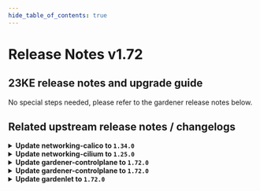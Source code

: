 ```yaml
---
hide_table_of_contents: true
---
```


# Release Notes v1.72

## 23KE release notes and upgrade guide

No special steps needed, please refer to the gardener release notes below.

## Related upstream release notes / changelogs


<details>
<summary><b>Update networking-calico to <code>1.34.0</code></b></summary>

# [gardener-extension-networking-calico]
## 🏃 Others
* *[OPERATOR]* The admission/validation component is now adapted such that it works well in garden cluster with enabled `NetworkPolicy` protection (default since `gardener/gardener@v1.71` when garden cluster is managed by `gardener-operator`). ([gardener/gardener-extension-networking-calico#267](https://github.com/gardener/gardener-extension-networking-calico/pull/267), [@rfranzke](https://github.com/rfranzke))
* *[OPERATOR]* Updated cluster-proportional-autoscaler to v1.8.8 ([gardener/gardener-extension-networking-calico#268](https://github.com/gardener/gardener-extension-networking-calico/pull/268), [@ScheererJ](https://github.com/ScheererJ))
* *[OPERATOR]* Update golang to 1.20.4. ([gardener/gardener-extension-networking-calico#269](https://github.com/gardener/gardener-extension-networking-calico/pull/269), [@ScheererJ](https://github.com/ScheererJ))
* *[DEPENDENCY]* The following dependency is updated: ([gardener/gardener-extension-networking-calico#272](https://github.com/gardener/gardener-extension-networking-calico/pull/272), [@shafeeqes](https://github.com/shafeeqes))
  * github.com/gardener/gardener: v1.66.1 -> v1.71.0
  * k8s.io/* : v0.26.1 -> v0.26.3
  * sigs.k8s.io/controller-runtime: v0.14.4-> v0.14.6

</details>

<details>
<summary><b>Update networking-cilium to <code>1.25.0</code></b></summary>

# [gardener-extension-networking-cilium]
## ✨ New Features
* *[USER]* The networking-cilium extension does now run cilium with `enable-service-topology: true`. With this it is possible to use the TopologyAwareHints (topology-aware traffic routing) feature in cilium Shoots. ([gardener/gardener-extension-networking-cilium#185](https://github.com/gardener/gardener-extension-networking-cilium/pull/185), [@ialidzhikov](https://github.com/ialidzhikov))
## 🏃 Others
* *[OPERATOR]* The admission/validation component is now adapted such that it works well in garden cluster with enabled `NetworkPolicy` protection (default since `gardener/gardener@v1.71` when garden cluster is managed by `gardener-operator`). ([gardener/gardener-extension-networking-cilium#186](https://github.com/gardener/gardener-extension-networking-cilium/pull/186), [@rfranzke](https://github.com/rfranzke))
* *[OPERATOR]* Update golang to 1.20.4. ([gardener/gardener-extension-networking-cilium#187](https://github.com/gardener/gardener-extension-networking-cilium/pull/187), [@ScheererJ](https://github.com/ScheererJ))
* *[OPERATOR]* The following dependency has been updated: ([gardener/gardener-extension-networking-cilium#189](https://github.com/gardener/gardener-extension-networking-cilium/pull/189), [@acumino](https://github.com/acumino))
  * github.com/gardener/gardener 1.67.1 -> 1.71.0
* *[OPERATOR]* Update cilium to `v1.13.3`. ([gardener/gardener-extension-networking-cilium#190](https://github.com/gardener/gardener-extension-networking-cilium/pull/190), [@DockToFuture](https://github.com/DockToFuture))

</details>

<details>
<summary><b>Update gardener-controlplane to <code>1.72.0</code></b></summary>

# [gardener]
## ⚠️ Breaking Changes
* *[USER]* The `core/v1alpha1` API version is dropped. ([gardener/gardener#7965](https://github.com/gardener/gardener/pull/7965), [@ary1992](https://github.com/ary1992))
* *[USER]* The `alpha.featuregates.shoot.gardener.cloud/apiserver-sni-pod-injector` annotation has been dropped and is no longer available for `Shoot`s. It should be removed from all existing `Shoot` resources. ([gardener/gardener#7980](https://github.com/gardener/gardener/pull/7980), [@rfranzke](https://github.com/rfranzke))
* *[USER]* Any resource with a kind other than `ConfigMap` or `Secret` in `.spec.resources` in `Shoot`s is now forcefully removed. New validation has been introduced to prevent adding other resources in the future. ([gardener/gardener#7995](https://github.com/gardener/gardener/pull/7995), [@acumino](https://github.com/acumino))
* *[USER]* Webhooks remediator now sets the timeoutSeonds to 3 seconds for webhook affecting lease resources in `kube-system` namespace. ([gardener/gardener#7902](https://github.com/gardener/gardener/pull/7902), [@acumino](https://github.com/acumino))
* *[OPERATOR]* ⚠️ Seeds' `.spec.settings.ownerChecks.enabled` field is locked to `false` (i.e. if the field value is true a validation error will be returned). Before updating to this version of Gardener, set `.spec.settings.ownerChecks.enabled` field to `false` for you Seeds and ManagedSeeds. ([gardener/gardener#7909](https://github.com/gardener/gardener/pull/7909), [@dimitar-kostadinov](https://github.com/dimitar-kostadinov))
* *[OPERATOR]* It is required to have `ControllerRegistrations`s for Kinds `ControlPlane`, `Infrastructure` and `Worker` with the same types used for seeds (`seed.spec.provider.type`). This is already the case if seeds and shoots share the same cloud provider. The seed reconciliation flow waits for the associated `ControllerInstallation` to be ready before continuing rolling out seed system components. It allows Gardener provider extensions to ship components that not only act on shoot control-plane but also on seed system components. ([gardener/gardener#7928](https://github.com/gardener/gardener/pull/7928), [@timuthy](https://github.com/timuthy))
* *[DEPENDENCY]* The `{github.com/gardener/gardener/pkg/apis/core/helper,github.com/gardener/gardener/pkg/apis/core/v1beta1/helper}.SeedSettingOwnerChecksEnabled` will now return `false` if the corresponding Seed setting is `nil`. Previously, the func was returning `true` when the Seed setting is `nil`. ([gardener/gardener#7909](https://github.com/gardener/gardener/pull/7909), [@dimitar-kostadinov](https://github.com/dimitar-kostadinov))
* *[DEPENDENCY]* The unused `github.com/gardener/gardener/pkg/controllerutils/predicate.IsBeingMigratedPredicate`, `github.com/gardener/gardener/pkg/controllerutils/predicate.IsObjectBeingMigrated` and `github.com/gardener/gardener/pkg/utils/gardener.IsObjectBeingMigrated` funcs are now removed. ([gardener/gardener#7909](https://github.com/gardener/gardener/pull/7909), [@dimitar-kostadinov](https://github.com/dimitar-kostadinov))
## ✨ New Features
* *[USER]* The certificate chains served by `kube-apiserver`s does now include the CA certificates used to sign their server certificates. ([gardener/gardener#7961](https://github.com/gardener/gardener/pull/7961), [@rfranzke](https://github.com/rfranzke))
* *[OPERATOR]* `gardener-operator` configures SNI components in order to expose the `virtual-garden-kube-apiserver` via the `istio-ingressgateway` in the Garden cluster. ([gardener/gardener#7953](https://github.com/gardener/gardener/pull/7953), [@timuthy](https://github.com/timuthy))
  * With this change, operators can start to switch DNS records from the `virtual-garden-kube-apiserver` service to the `istio-ingress` service endpoint. The type of the `virtual-garden-kube-apiserver` service will soon be switched from `LoadBalancer` to `ClusterIP`.
* *[DEVELOPER]* When performing control plane migration with `provider-local`, the full migration and restoration logic implemented in the extensions library (generic `Worker` actuator) is now executed (previously, it was skipped). This improves the accuracy of the e2e tests for control plane migration. ([gardener/gardener#7981](https://github.com/gardener/gardener/pull/7981), [@rfranzke](https://github.com/rfranzke))
## 🐛 Bug Fixes
* *[USER]* A bug that prevented referencing `ConfigMap`s in `.spec.resources` in `Shoot`s has been fixed. ([gardener/gardener#7995](https://github.com/gardener/gardener/pull/7995), [@acumino](https://github.com/acumino))
* *[USER]* A bug that prevented finalizers from being added to referenced `Secret`s or `ConfigMap`s in `.spec.resources` in `Shoot`s has been fixed. ([gardener/gardener#7995](https://github.com/gardener/gardener/pull/7995), [@acumino](https://github.com/acumino))
* *[OPERATOR]* The `NetworkPolicy` reconciler is only added to `gardener-operator` if the `.spec.runtimeCluster.networking.{pods,services}` fields of the `Garden` are set. ([gardener/gardener#7983](https://github.com/gardener/gardener/pull/7983), [@shafeeqes](https://github.com/shafeeqes))
* *[OPERATOR]* Several low timeouts (30s) that were introduced in v1.71.0 for several steps are now reverted as in some cases the Network/ControlPlane reconciliation cannot succeed for 30s. ([gardener/gardener#8005](https://github.com/gardener/gardener/pull/8005), [@ialidzhikov](https://github.com/ialidzhikov))
## 🏃 Others
* *[OPERATOR]* A configuration issue that resulted in a relatively slow startup and termination of the vali pods is fixed. ([gardener/gardener#7979](https://github.com/gardener/gardener/pull/7979), [@istvanballok](https://github.com/istvanballok))
* *[OPERATOR]* Add new grafana dashboard of seed deployment replicas ([gardener/gardener#7896](https://github.com/gardener/gardener/pull/7896), [@Sallyan](https://github.com/Sallyan))
# [dependency-watchdog]
## 🏃 Others
* *[OPERATOR]* More categories are added to label a release note for a PR on DWD. ([gardener/dependency-watchdog#75](https://github.com/gardener/dependency-watchdog/pull/75), [@himanshu-kun](https://github.com/himanshu-kun))
  * Release notifications would now be sent to `gardener-dwd` channel (private) on releases.
* *[OPERATOR]* Probes will not be created for shoots with no workers. ([gardener/dependency-watchdog#82](https://github.com/gardener/dependency-watchdog/pull/82), [@unmarshall](https://github.com/unmarshall))
* *[OPERATOR]* Fixes for `make check` target ([gardener/dependency-watchdog#87](https://github.com/gardener/dependency-watchdog/pull/87), [@unmarshall](https://github.com/unmarshall))
* *[DEPENDENCY]* Following dependencies are updated: ([gardener/dependency-watchdog#84](https://github.com/gardener/dependency-watchdog/pull/84), [@unmarshall](https://github.com/unmarshall))
  * Go - 1.20.3
  * client-go - v0.26.2
  * controller-runtime - v0.14.5
  * gomega - v1.27.1
  * zap - v1.24.0
  * gardener/gardener v1.69.0
  * k8s (api and apimachinery) - v0.26.2
# [etcd-backup-restore]
## 🐛 Bug Fixes
* *[OPERATOR]* Fixes a bug in backup-restore which falsely detects scale-up scenario incase of rolling update of statefulset. ([gardener/etcd-backup-restore#614](https://github.com/gardener/etcd-backup-restore/pull/614), [@ishan16696](https://github.com/ishan16696))
## 🏃 Others
* *[OPERATOR]* Base alpine image upgraded from `3.15.7` to `3.15.8` ([gardener/etcd-backup-restore#612](https://github.com/gardener/etcd-backup-restore/pull/612), [@aaronfern](https://github.com/aaronfern))
* *[OPERATOR]* Add a learner with backoff in case of scale-up feature is triggered. ([gardener/etcd-backup-restore#617](https://github.com/gardener/etcd-backup-restore/pull/617), [@ishan16696](https://github.com/ishan16696))
* *[OPERATOR]* Added a safety check before adding a learner(non-voting) member in etcd cluster. ([gardener/etcd-backup-restore#605](https://github.com/gardener/etcd-backup-restore/pull/605), [@ishan16696](https://github.com/ishan16696))
* *[DEVELOPER]* Upgrade to go 1.20.3 ([gardener/etcd-backup-restore#613](https://github.com/gardener/etcd-backup-restore/pull/613), [@shreyas-s-rao](https://github.com/shreyas-s-rao))
* *[DEVELOPER]* Block public access for S3 buckets created by integration tests. ([gardener/etcd-backup-restore#615](https://github.com/gardener/etcd-backup-restore/pull/615), [@shreyas-s-rao](https://github.com/shreyas-s-rao))
# [etcd-custom-image]
## 🏃 Others
* *[OPERATOR]* Base alpine image for etcd-custom-image upgraded from `3.15.7` to `3.15.8` ([gardener/etcd-custom-image#32](https://github.com/gardener/etcd-custom-image/pull/32), [@aaronfern](https://github.com/aaronfern))
# [etcd-druid]
## ✨ New Features
* *[DEVELOPER]* Run `make ci-e2e-kind` to run the e2e tests on local machine ([gardener/etcd-druid#547](https://github.com/gardener/etcd-druid/pull/547), [@abdasgupta](https://github.com/abdasgupta))
* *[DEVELOPER]* Eliminated `Role` helm charts and converted into Golang component with added unit tests. ([gardener/etcd-druid#538](https://github.com/gardener/etcd-druid/pull/538), [@seshachalam-yv](https://github.com/seshachalam-yv))
* *[DEVELOPER]* Eliminated `RoleBinding` helm charts and converted into Golang component with added unit tests. ([gardener/etcd-druid#539](https://github.com/gardener/etcd-druid/pull/539), [@seshachalam-yv](https://github.com/seshachalam-yv))
## 🐛 Bug Fixes
* *[OPERATOR]* Added check to ensure that the scale up annotation is removed from the etcd statefulset only when scale-up succeeds ([gardener/etcd-druid#587](https://github.com/gardener/etcd-druid/pull/587), [@ishan16696](https://github.com/ishan16696))
## 🏃 Others
* *[OPERATOR]* When scaling from single-node to multi-node etcd cluster, Etcd Druid will now first ensure that any change to the peer URL (e.g TLS enablement)  is seen by the existing etcd process running within the etcd member pod. Once that is confirmed then it will scale up the Etcd StatefulSet and add relevant annotations. ([gardener/etcd-druid#598](https://github.com/gardener/etcd-druid/pull/598), [@unmarshall](https://github.com/unmarshall))
* *[OPERATOR]* Backup-restore waits for its etcd to be ready before attempting to update peerUrl ([gardener/etcd-druid#602](https://github.com/gardener/etcd-druid/pull/602), [@abdasgupta](https://github.com/abdasgupta))
* *[OPERATOR]* When scaling from single-node to multi-node etcd cluster, Etcd Druid will now first ensure that any change to the peer URL (e.g TLS enablement)  is seen by the existing etcd process running within the etcd member pod. Once that is confirmed then it will scale up the Etcd StatefulSet and add relevant annotations. ([gardener/etcd-druid#602](https://github.com/gardener/etcd-druid/pull/602), [@abdasgupta](https://github.com/abdasgupta))
* *[OPERATOR]* etcd-custom-image updates from `v3.4.13-bootstrap-9` to `v3.4.13-bootstrap-10` ([gardener/etcd-druid#575](https://github.com/gardener/etcd-druid/pull/575), [@aaronfern](https://github.com/aaronfern))
* *[DEVELOPER]* Upgrade to go 1.20.3. ([gardener/etcd-druid#579](https://github.com/gardener/etcd-druid/pull/579), [@shreyas-s-rao](https://github.com/shreyas-s-rao))
* *[DEVELOPER]* Block public access for S3 buckets created by e2e tests. ([gardener/etcd-druid#581](https://github.com/gardener/etcd-druid/pull/581), [@shreyas-s-rao](https://github.com/shreyas-s-rao))
# [logging]
## 🐛 Bug Fixes
* *[OPERATOR]* Remove lastOperation check in fluent-bit-to-vali plugin. ([gardener/logging#197](https://github.com/gardener/logging/pull/197), [@vlvasilev](https://github.com/vlvasilev))

</details>

<details>
<summary><b>Update gardener-controlplane to <code>1.72.0</code></b></summary>

# [gardener]
## ⚠️ Breaking Changes
* *[USER]* The `core/v1alpha1` API version is dropped. ([gardener/gardener#7965](https://github.com/gardener/gardener/pull/7965), [@ary1992](https://github.com/ary1992))
* *[USER]* The `alpha.featuregates.shoot.gardener.cloud/apiserver-sni-pod-injector` annotation has been dropped and is no longer available for `Shoot`s. It should be removed from all existing `Shoot` resources. ([gardener/gardener#7980](https://github.com/gardener/gardener/pull/7980), [@rfranzke](https://github.com/rfranzke))
* *[USER]* Any resource with a kind other than `ConfigMap` or `Secret` in `.spec.resources` in `Shoot`s is now forcefully removed. New validation has been introduced to prevent adding other resources in the future. ([gardener/gardener#7995](https://github.com/gardener/gardener/pull/7995), [@acumino](https://github.com/acumino))
* *[USER]* Webhooks remediator now sets the timeoutSeonds to 3 seconds for webhook affecting lease resources in `kube-system` namespace. ([gardener/gardener#7902](https://github.com/gardener/gardener/pull/7902), [@acumino](https://github.com/acumino))
* *[OPERATOR]* ⚠️ Seeds' `.spec.settings.ownerChecks.enabled` field is locked to `false` (i.e. if the field value is true a validation error will be returned). Before updating to this version of Gardener, set `.spec.settings.ownerChecks.enabled` field to `false` for you Seeds and ManagedSeeds. ([gardener/gardener#7909](https://github.com/gardener/gardener/pull/7909), [@dimitar-kostadinov](https://github.com/dimitar-kostadinov))
* *[OPERATOR]* It is required to have `ControllerRegistrations`s for Kinds `ControlPlane`, `Infrastructure` and `Worker` with the same types used for seeds (`seed.spec.provider.type`). This is already the case if seeds and shoots share the same cloud provider. The seed reconciliation flow waits for the associated `ControllerInstallation` to be ready before continuing rolling out seed system components. It allows Gardener provider extensions to ship components that not only act on shoot control-plane but also on seed system components. ([gardener/gardener#7928](https://github.com/gardener/gardener/pull/7928), [@timuthy](https://github.com/timuthy))
* *[DEPENDENCY]* The `{github.com/gardener/gardener/pkg/apis/core/helper,github.com/gardener/gardener/pkg/apis/core/v1beta1/helper}.SeedSettingOwnerChecksEnabled` will now return `false` if the corresponding Seed setting is `nil`. Previously, the func was returning `true` when the Seed setting is `nil`. ([gardener/gardener#7909](https://github.com/gardener/gardener/pull/7909), [@dimitar-kostadinov](https://github.com/dimitar-kostadinov))
* *[DEPENDENCY]* The unused `github.com/gardener/gardener/pkg/controllerutils/predicate.IsBeingMigratedPredicate`, `github.com/gardener/gardener/pkg/controllerutils/predicate.IsObjectBeingMigrated` and `github.com/gardener/gardener/pkg/utils/gardener.IsObjectBeingMigrated` funcs are now removed. ([gardener/gardener#7909](https://github.com/gardener/gardener/pull/7909), [@dimitar-kostadinov](https://github.com/dimitar-kostadinov))
## ✨ New Features
* *[USER]* The certificate chains served by `kube-apiserver`s does now include the CA certificates used to sign their server certificates. ([gardener/gardener#7961](https://github.com/gardener/gardener/pull/7961), [@rfranzke](https://github.com/rfranzke))
* *[OPERATOR]* `gardener-operator` configures SNI components in order to expose the `virtual-garden-kube-apiserver` via the `istio-ingressgateway` in the Garden cluster. ([gardener/gardener#7953](https://github.com/gardener/gardener/pull/7953), [@timuthy](https://github.com/timuthy))
  * With this change, operators can start to switch DNS records from the `virtual-garden-kube-apiserver` service to the `istio-ingress` service endpoint. The type of the `virtual-garden-kube-apiserver` service will soon be switched from `LoadBalancer` to `ClusterIP`.
* *[DEVELOPER]* When performing control plane migration with `provider-local`, the full migration and restoration logic implemented in the extensions library (generic `Worker` actuator) is now executed (previously, it was skipped). This improves the accuracy of the e2e tests for control plane migration. ([gardener/gardener#7981](https://github.com/gardener/gardener/pull/7981), [@rfranzke](https://github.com/rfranzke))
## 🐛 Bug Fixes
* *[USER]* A bug that prevented referencing `ConfigMap`s in `.spec.resources` in `Shoot`s has been fixed. ([gardener/gardener#7995](https://github.com/gardener/gardener/pull/7995), [@acumino](https://github.com/acumino))
* *[USER]* A bug that prevented finalizers from being added to referenced `Secret`s or `ConfigMap`s in `.spec.resources` in `Shoot`s has been fixed. ([gardener/gardener#7995](https://github.com/gardener/gardener/pull/7995), [@acumino](https://github.com/acumino))
* *[OPERATOR]* The `NetworkPolicy` reconciler is only added to `gardener-operator` if the `.spec.runtimeCluster.networking.{pods,services}` fields of the `Garden` are set. ([gardener/gardener#7983](https://github.com/gardener/gardener/pull/7983), [@shafeeqes](https://github.com/shafeeqes))
* *[OPERATOR]* Several low timeouts (30s) that were introduced in v1.71.0 for several steps are now reverted as in some cases the Network/ControlPlane reconciliation cannot succeed for 30s. ([gardener/gardener#8005](https://github.com/gardener/gardener/pull/8005), [@ialidzhikov](https://github.com/ialidzhikov))
## 🏃 Others
* *[OPERATOR]* A configuration issue that resulted in a relatively slow startup and termination of the vali pods is fixed. ([gardener/gardener#7979](https://github.com/gardener/gardener/pull/7979), [@istvanballok](https://github.com/istvanballok))
* *[OPERATOR]* Add new grafana dashboard of seed deployment replicas ([gardener/gardener#7896](https://github.com/gardener/gardener/pull/7896), [@Sallyan](https://github.com/Sallyan))
# [dependency-watchdog]
## 🏃 Others
* *[OPERATOR]* More categories are added to label a release note for a PR on DWD. ([gardener/dependency-watchdog#75](https://github.com/gardener/dependency-watchdog/pull/75), [@himanshu-kun](https://github.com/himanshu-kun))
  * Release notifications would now be sent to `gardener-dwd` channel (private) on releases.
* *[OPERATOR]* Probes will not be created for shoots with no workers. ([gardener/dependency-watchdog#82](https://github.com/gardener/dependency-watchdog/pull/82), [@unmarshall](https://github.com/unmarshall))
* *[OPERATOR]* Fixes for `make check` target ([gardener/dependency-watchdog#87](https://github.com/gardener/dependency-watchdog/pull/87), [@unmarshall](https://github.com/unmarshall))
* *[DEPENDENCY]* Following dependencies are updated: ([gardener/dependency-watchdog#84](https://github.com/gardener/dependency-watchdog/pull/84), [@unmarshall](https://github.com/unmarshall))
  * Go - 1.20.3
  * client-go - v0.26.2
  * controller-runtime - v0.14.5
  * gomega - v1.27.1
  * zap - v1.24.0
  * gardener/gardener v1.69.0
  * k8s (api and apimachinery) - v0.26.2
# [etcd-backup-restore]
## 🐛 Bug Fixes
* *[OPERATOR]* Fixes a bug in backup-restore which falsely detects scale-up scenario incase of rolling update of statefulset. ([gardener/etcd-backup-restore#614](https://github.com/gardener/etcd-backup-restore/pull/614), [@ishan16696](https://github.com/ishan16696))
## 🏃 Others
* *[OPERATOR]* Base alpine image upgraded from `3.15.7` to `3.15.8` ([gardener/etcd-backup-restore#612](https://github.com/gardener/etcd-backup-restore/pull/612), [@aaronfern](https://github.com/aaronfern))
* *[OPERATOR]* Add a learner with backoff in case of scale-up feature is triggered. ([gardener/etcd-backup-restore#617](https://github.com/gardener/etcd-backup-restore/pull/617), [@ishan16696](https://github.com/ishan16696))
* *[OPERATOR]* Added a safety check before adding a learner(non-voting) member in etcd cluster. ([gardener/etcd-backup-restore#605](https://github.com/gardener/etcd-backup-restore/pull/605), [@ishan16696](https://github.com/ishan16696))
* *[DEVELOPER]* Upgrade to go 1.20.3 ([gardener/etcd-backup-restore#613](https://github.com/gardener/etcd-backup-restore/pull/613), [@shreyas-s-rao](https://github.com/shreyas-s-rao))
* *[DEVELOPER]* Block public access for S3 buckets created by integration tests. ([gardener/etcd-backup-restore#615](https://github.com/gardener/etcd-backup-restore/pull/615), [@shreyas-s-rao](https://github.com/shreyas-s-rao))
# [etcd-custom-image]
## 🏃 Others
* *[OPERATOR]* Base alpine image for etcd-custom-image upgraded from `3.15.7` to `3.15.8` ([gardener/etcd-custom-image#32](https://github.com/gardener/etcd-custom-image/pull/32), [@aaronfern](https://github.com/aaronfern))
# [etcd-druid]
## ✨ New Features
* *[DEVELOPER]* Run `make ci-e2e-kind` to run the e2e tests on local machine ([gardener/etcd-druid#547](https://github.com/gardener/etcd-druid/pull/547), [@abdasgupta](https://github.com/abdasgupta))
* *[DEVELOPER]* Eliminated `Role` helm charts and converted into Golang component with added unit tests. ([gardener/etcd-druid#538](https://github.com/gardener/etcd-druid/pull/538), [@seshachalam-yv](https://github.com/seshachalam-yv))
* *[DEVELOPER]* Eliminated `RoleBinding` helm charts and converted into Golang component with added unit tests. ([gardener/etcd-druid#539](https://github.com/gardener/etcd-druid/pull/539), [@seshachalam-yv](https://github.com/seshachalam-yv))
## 🐛 Bug Fixes
* *[OPERATOR]* Added check to ensure that the scale up annotation is removed from the etcd statefulset only when scale-up succeeds ([gardener/etcd-druid#587](https://github.com/gardener/etcd-druid/pull/587), [@ishan16696](https://github.com/ishan16696))
## 🏃 Others
* *[OPERATOR]* When scaling from single-node to multi-node etcd cluster, Etcd Druid will now first ensure that any change to the peer URL (e.g TLS enablement)  is seen by the existing etcd process running within the etcd member pod. Once that is confirmed then it will scale up the Etcd StatefulSet and add relevant annotations. ([gardener/etcd-druid#598](https://github.com/gardener/etcd-druid/pull/598), [@unmarshall](https://github.com/unmarshall))
* *[OPERATOR]* Backup-restore waits for its etcd to be ready before attempting to update peerUrl ([gardener/etcd-druid#602](https://github.com/gardener/etcd-druid/pull/602), [@abdasgupta](https://github.com/abdasgupta))
* *[OPERATOR]* When scaling from single-node to multi-node etcd cluster, Etcd Druid will now first ensure that any change to the peer URL (e.g TLS enablement)  is seen by the existing etcd process running within the etcd member pod. Once that is confirmed then it will scale up the Etcd StatefulSet and add relevant annotations. ([gardener/etcd-druid#602](https://github.com/gardener/etcd-druid/pull/602), [@abdasgupta](https://github.com/abdasgupta))
* *[OPERATOR]* etcd-custom-image updates from `v3.4.13-bootstrap-9` to `v3.4.13-bootstrap-10` ([gardener/etcd-druid#575](https://github.com/gardener/etcd-druid/pull/575), [@aaronfern](https://github.com/aaronfern))
* *[DEVELOPER]* Upgrade to go 1.20.3. ([gardener/etcd-druid#579](https://github.com/gardener/etcd-druid/pull/579), [@shreyas-s-rao](https://github.com/shreyas-s-rao))
* *[DEVELOPER]* Block public access for S3 buckets created by e2e tests. ([gardener/etcd-druid#581](https://github.com/gardener/etcd-druid/pull/581), [@shreyas-s-rao](https://github.com/shreyas-s-rao))
# [logging]
## 🐛 Bug Fixes
* *[OPERATOR]* Remove lastOperation check in fluent-bit-to-vali plugin. ([gardener/logging#197](https://github.com/gardener/logging/pull/197), [@vlvasilev](https://github.com/vlvasilev))

</details>

<details>
<summary><b>Update gardenlet to <code>1.72.0</code></b></summary>

# [gardener]
## ⚠️ Breaking Changes
* *[USER]* The `core/v1alpha1` API version is dropped. ([gardener/gardener#7965](https://github.com/gardener/gardener/pull/7965), [@ary1992](https://github.com/ary1992))
* *[USER]* The `alpha.featuregates.shoot.gardener.cloud/apiserver-sni-pod-injector` annotation has been dropped and is no longer available for `Shoot`s. It should be removed from all existing `Shoot` resources. ([gardener/gardener#7980](https://github.com/gardener/gardener/pull/7980), [@rfranzke](https://github.com/rfranzke))
* *[USER]* Any resource with a kind other than `ConfigMap` or `Secret` in `.spec.resources` in `Shoot`s is now forcefully removed. New validation has been introduced to prevent adding other resources in the future. ([gardener/gardener#7995](https://github.com/gardener/gardener/pull/7995), [@acumino](https://github.com/acumino))
* *[USER]* Webhooks remediator now sets the timeoutSeonds to 3 seconds for webhook affecting lease resources in `kube-system` namespace. ([gardener/gardener#7902](https://github.com/gardener/gardener/pull/7902), [@acumino](https://github.com/acumino))
* *[OPERATOR]* ⚠️ Seeds' `.spec.settings.ownerChecks.enabled` field is locked to `false` (i.e. if the field value is true a validation error will be returned). Before updating to this version of Gardener, set `.spec.settings.ownerChecks.enabled` field to `false` for you Seeds and ManagedSeeds. ([gardener/gardener#7909](https://github.com/gardener/gardener/pull/7909), [@dimitar-kostadinov](https://github.com/dimitar-kostadinov))
* *[OPERATOR]* It is required to have `ControllerRegistrations`s for Kinds `ControlPlane`, `Infrastructure` and `Worker` with the same types used for seeds (`seed.spec.provider.type`). This is already the case if seeds and shoots share the same cloud provider. The seed reconciliation flow waits for the associated `ControllerInstallation` to be ready before continuing rolling out seed system components. It allows Gardener provider extensions to ship components that not only act on shoot control-plane but also on seed system components. ([gardener/gardener#7928](https://github.com/gardener/gardener/pull/7928), [@timuthy](https://github.com/timuthy))
* *[DEPENDENCY]* The `{github.com/gardener/gardener/pkg/apis/core/helper,github.com/gardener/gardener/pkg/apis/core/v1beta1/helper}.SeedSettingOwnerChecksEnabled` will now return `false` if the corresponding Seed setting is `nil`. Previously, the func was returning `true` when the Seed setting is `nil`. ([gardener/gardener#7909](https://github.com/gardener/gardener/pull/7909), [@dimitar-kostadinov](https://github.com/dimitar-kostadinov))
* *[DEPENDENCY]* The unused `github.com/gardener/gardener/pkg/controllerutils/predicate.IsBeingMigratedPredicate`, `github.com/gardener/gardener/pkg/controllerutils/predicate.IsObjectBeingMigrated` and `github.com/gardener/gardener/pkg/utils/gardener.IsObjectBeingMigrated` funcs are now removed. ([gardener/gardener#7909](https://github.com/gardener/gardener/pull/7909), [@dimitar-kostadinov](https://github.com/dimitar-kostadinov))
## ✨ New Features
* *[USER]* The certificate chains served by `kube-apiserver`s does now include the CA certificates used to sign their server certificates. ([gardener/gardener#7961](https://github.com/gardener/gardener/pull/7961), [@rfranzke](https://github.com/rfranzke))
* *[OPERATOR]* `gardener-operator` configures SNI components in order to expose the `virtual-garden-kube-apiserver` via the `istio-ingressgateway` in the Garden cluster. ([gardener/gardener#7953](https://github.com/gardener/gardener/pull/7953), [@timuthy](https://github.com/timuthy))
  * With this change, operators can start to switch DNS records from the `virtual-garden-kube-apiserver` service to the `istio-ingress` service endpoint. The type of the `virtual-garden-kube-apiserver` service will soon be switched from `LoadBalancer` to `ClusterIP`.
* *[DEVELOPER]* When performing control plane migration with `provider-local`, the full migration and restoration logic implemented in the extensions library (generic `Worker` actuator) is now executed (previously, it was skipped). This improves the accuracy of the e2e tests for control plane migration. ([gardener/gardener#7981](https://github.com/gardener/gardener/pull/7981), [@rfranzke](https://github.com/rfranzke))
## 🐛 Bug Fixes
* *[USER]* A bug that prevented referencing `ConfigMap`s in `.spec.resources` in `Shoot`s has been fixed. ([gardener/gardener#7995](https://github.com/gardener/gardener/pull/7995), [@acumino](https://github.com/acumino))
* *[USER]* A bug that prevented finalizers from being added to referenced `Secret`s or `ConfigMap`s in `.spec.resources` in `Shoot`s has been fixed. ([gardener/gardener#7995](https://github.com/gardener/gardener/pull/7995), [@acumino](https://github.com/acumino))
* *[OPERATOR]* The `NetworkPolicy` reconciler is only added to `gardener-operator` if the `.spec.runtimeCluster.networking.{pods,services}` fields of the `Garden` are set. ([gardener/gardener#7983](https://github.com/gardener/gardener/pull/7983), [@shafeeqes](https://github.com/shafeeqes))
* *[OPERATOR]* Several low timeouts (30s) that were introduced in v1.71.0 for several steps are now reverted as in some cases the Network/ControlPlane reconciliation cannot succeed for 30s. ([gardener/gardener#8005](https://github.com/gardener/gardener/pull/8005), [@ialidzhikov](https://github.com/ialidzhikov))
## 🏃 Others
* *[OPERATOR]* A configuration issue that resulted in a relatively slow startup and termination of the vali pods is fixed. ([gardener/gardener#7979](https://github.com/gardener/gardener/pull/7979), [@istvanballok](https://github.com/istvanballok))
* *[OPERATOR]* Add new grafana dashboard of seed deployment replicas ([gardener/gardener#7896](https://github.com/gardener/gardener/pull/7896), [@Sallyan](https://github.com/Sallyan))
# [dependency-watchdog]
## 🏃 Others
* *[OPERATOR]* More categories are added to label a release note for a PR on DWD. ([gardener/dependency-watchdog#75](https://github.com/gardener/dependency-watchdog/pull/75), [@himanshu-kun](https://github.com/himanshu-kun))
  * Release notifications would now be sent to `gardener-dwd` channel (private) on releases.
* *[OPERATOR]* Probes will not be created for shoots with no workers. ([gardener/dependency-watchdog#82](https://github.com/gardener/dependency-watchdog/pull/82), [@unmarshall](https://github.com/unmarshall))
* *[OPERATOR]* Fixes for `make check` target ([gardener/dependency-watchdog#87](https://github.com/gardener/dependency-watchdog/pull/87), [@unmarshall](https://github.com/unmarshall))
* *[DEPENDENCY]* Following dependencies are updated: ([gardener/dependency-watchdog#84](https://github.com/gardener/dependency-watchdog/pull/84), [@unmarshall](https://github.com/unmarshall))
  * Go - 1.20.3
  * client-go - v0.26.2
  * controller-runtime - v0.14.5
  * gomega - v1.27.1
  * zap - v1.24.0
  * gardener/gardener v1.69.0
  * k8s (api and apimachinery) - v0.26.2
# [etcd-backup-restore]
## 🐛 Bug Fixes
* *[OPERATOR]* Fixes a bug in backup-restore which falsely detects scale-up scenario incase of rolling update of statefulset. ([gardener/etcd-backup-restore#614](https://github.com/gardener/etcd-backup-restore/pull/614), [@ishan16696](https://github.com/ishan16696))
## 🏃 Others
* *[OPERATOR]* Base alpine image upgraded from `3.15.7` to `3.15.8` ([gardener/etcd-backup-restore#612](https://github.com/gardener/etcd-backup-restore/pull/612), [@aaronfern](https://github.com/aaronfern))
* *[OPERATOR]* Add a learner with backoff in case of scale-up feature is triggered. ([gardener/etcd-backup-restore#617](https://github.com/gardener/etcd-backup-restore/pull/617), [@ishan16696](https://github.com/ishan16696))
* *[OPERATOR]* Added a safety check before adding a learner(non-voting) member in etcd cluster. ([gardener/etcd-backup-restore#605](https://github.com/gardener/etcd-backup-restore/pull/605), [@ishan16696](https://github.com/ishan16696))
* *[DEVELOPER]* Upgrade to go 1.20.3 ([gardener/etcd-backup-restore#613](https://github.com/gardener/etcd-backup-restore/pull/613), [@shreyas-s-rao](https://github.com/shreyas-s-rao))
* *[DEVELOPER]* Block public access for S3 buckets created by integration tests. ([gardener/etcd-backup-restore#615](https://github.com/gardener/etcd-backup-restore/pull/615), [@shreyas-s-rao](https://github.com/shreyas-s-rao))
# [etcd-custom-image]
## 🏃 Others
* *[OPERATOR]* Base alpine image for etcd-custom-image upgraded from `3.15.7` to `3.15.8` ([gardener/etcd-custom-image#32](https://github.com/gardener/etcd-custom-image/pull/32), [@aaronfern](https://github.com/aaronfern))
# [etcd-druid]
## ✨ New Features
* *[DEVELOPER]* Run `make ci-e2e-kind` to run the e2e tests on local machine ([gardener/etcd-druid#547](https://github.com/gardener/etcd-druid/pull/547), [@abdasgupta](https://github.com/abdasgupta))
* *[DEVELOPER]* Eliminated `Role` helm charts and converted into Golang component with added unit tests. ([gardener/etcd-druid#538](https://github.com/gardener/etcd-druid/pull/538), [@seshachalam-yv](https://github.com/seshachalam-yv))
* *[DEVELOPER]* Eliminated `RoleBinding` helm charts and converted into Golang component with added unit tests. ([gardener/etcd-druid#539](https://github.com/gardener/etcd-druid/pull/539), [@seshachalam-yv](https://github.com/seshachalam-yv))
## 🐛 Bug Fixes
* *[OPERATOR]* Added check to ensure that the scale up annotation is removed from the etcd statefulset only when scale-up succeeds ([gardener/etcd-druid#587](https://github.com/gardener/etcd-druid/pull/587), [@ishan16696](https://github.com/ishan16696))
## 🏃 Others
* *[OPERATOR]* When scaling from single-node to multi-node etcd cluster, Etcd Druid will now first ensure that any change to the peer URL (e.g TLS enablement)  is seen by the existing etcd process running within the etcd member pod. Once that is confirmed then it will scale up the Etcd StatefulSet and add relevant annotations. ([gardener/etcd-druid#598](https://github.com/gardener/etcd-druid/pull/598), [@unmarshall](https://github.com/unmarshall))
* *[OPERATOR]* Backup-restore waits for its etcd to be ready before attempting to update peerUrl ([gardener/etcd-druid#602](https://github.com/gardener/etcd-druid/pull/602), [@abdasgupta](https://github.com/abdasgupta))
* *[OPERATOR]* When scaling from single-node to multi-node etcd cluster, Etcd Druid will now first ensure that any change to the peer URL (e.g TLS enablement)  is seen by the existing etcd process running within the etcd member pod. Once that is confirmed then it will scale up the Etcd StatefulSet and add relevant annotations. ([gardener/etcd-druid#602](https://github.com/gardener/etcd-druid/pull/602), [@abdasgupta](https://github.com/abdasgupta))
* *[OPERATOR]* etcd-custom-image updates from `v3.4.13-bootstrap-9` to `v3.4.13-bootstrap-10` ([gardener/etcd-druid#575](https://github.com/gardener/etcd-druid/pull/575), [@aaronfern](https://github.com/aaronfern))
* *[DEVELOPER]* Upgrade to go 1.20.3. ([gardener/etcd-druid#579](https://github.com/gardener/etcd-druid/pull/579), [@shreyas-s-rao](https://github.com/shreyas-s-rao))
* *[DEVELOPER]* Block public access for S3 buckets created by e2e tests. ([gardener/etcd-druid#581](https://github.com/gardener/etcd-druid/pull/581), [@shreyas-s-rao](https://github.com/shreyas-s-rao))
# [logging]
## 🐛 Bug Fixes
* *[OPERATOR]* Remove lastOperation check in fluent-bit-to-vali plugin. ([gardener/logging#197](https://github.com/gardener/logging/pull/197), [@vlvasilev](https://github.com/vlvasilev))

</details>
